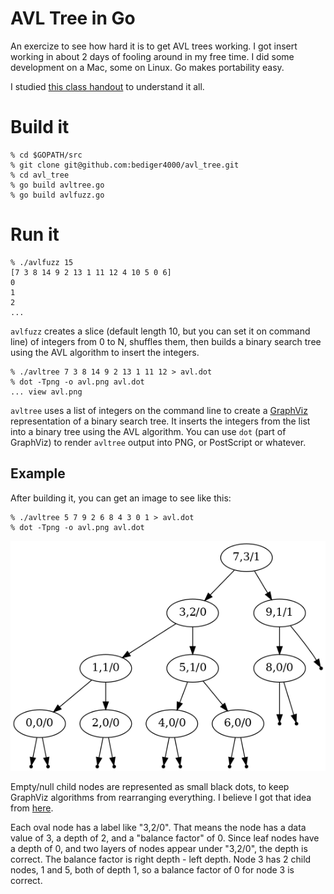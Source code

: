 # AVL Tree in Go

An exercize to see how hard it is to get AVL trees working.
I got insert working in about 2 days of fooling around in my free time.
I did some development on a Mac, some on Linux.
Go makes portability easy.

I studied [this class handout](https://courses.cs.washington.edu/courses/cse373/06sp/handouts/lecture12.pdf)
to understand it all.

# Build it

    % cd $GOPATH/src
    % git clone git@github.com:bediger4000/avl_tree.git
    % cd avl_tree
    % go build avltree.go
    % go build avlfuzz.go

# Run it

    % ./avlfuzz 15
    [7 3 8 14 9 2 13 1 11 12 4 10 5 0 6]
    0
    1
    2
    ...

`avlfuzz` creates a slice (default length 10, but you can set it on command line)
of integers from 0 to N, shuffles them, then builds a binary search tree using
the AVL algorithm to insert the integers.


    % ./avltree 7 3 8 14 9 2 13 1 11 12 > avl.dot
    % dot -Tpng -o avl.png avl.dot
    ... view avl.png

`avltree` uses a list of integers on the command line to create a [GraphViz]()
representation of a binary search tree.
It inserts the integers from the list into a binary tree using the AVL algorithm.
You can use `dot` (part of GraphViz) to render `avltree` output into PNG, or PostScript
or whatever.

## Example

After building it, you can get an image to see like this:

    % ./avltree 5 7 9 2 6 8 4 3 0 1 > avl.dot
    % dot -Tpng -o avl.png avl.dot

![AVL binary search tree](avl.png?raw=true)

Empty/null child nodes are represented as small black dots,
to keep GraphViz algorithms from rearranging everything.
I believe I got that idea from [here](https://eli.thegreenplace.net/2009/11/23/visualizing-binary-trees-with-graphviz).

Each oval node has a label like "3,2/0".
That means the node has a data value of 3, a depth of 2,
and a "balance factor" of 0.
Since leaf nodes have a depth of 0, and two layers of
nodes appear under "3,2/0", the depth is correct.
The balance factor is right depth - left depth.
Node 3 has 2 child nodes, 1 and 5, both of depth 1,
so a balance factor of 0 for node 3 is correct.

